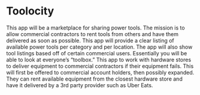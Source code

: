 # Toolocity

This app will be a marketplace for sharing power tools. The mission is to allow commercial contractors to rent tools from others and have them delivered as soon as possible. This app will provide a clear listing of available power tools per category and per location. The app will also show tool listings based off of certain commercial users. Essentially you will be able to look at everyone’s “toolbox.” This app to work with hardware stores to deliver equipment to commercial contractors if their equipment fails. This will first be offered to commercial account holders, then possibly expanded. They can rent available equipment from the closest hardware store and have it delivered by a 3rd party provider such as Uber Eats.
